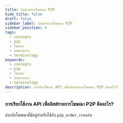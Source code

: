 ```yaml
---
title: ลิสต์รายการโฆษณา P2P
hide_title: false
draft: false
sidebar_label: ลิสต์รายการโฆษณา P2P
sidebar_position: 4
tags:
  - concepts
  - p2p
  - โฆษณา
  - ลิสต์รายการ
  - terminology
keywords:
  - concepts
  - p2p
  - โฆษณา
  - ลิสต์รายการ
  - terminology
description: การเรียกใช้งาน API เพื่อลิสต์รายการโฆษณา P2P คืออะไร?
---
```


### การเรียกใช้งาน API เพื่อลิสต์รายการโฆษณา P2P คืออะไร?

ส่งกลับโฆษณาที่มีอยู่สำหรับใช้กับ `p2p_order_create`
